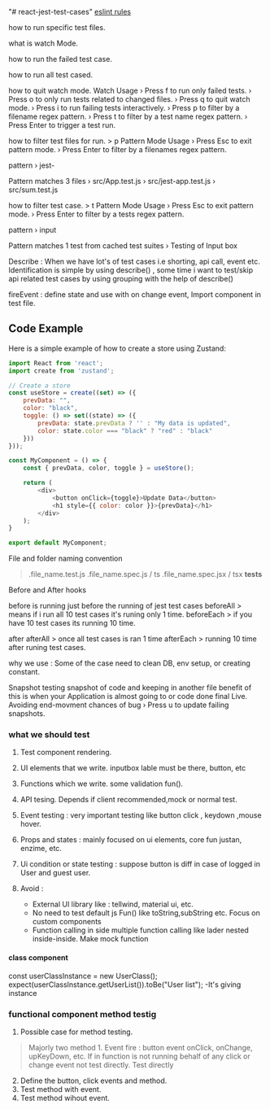 "# react-jest-test-cases" 
[eslint rules](https://github.com/testing-library/eslint-plugin-testing-library/blob/main/docs/rules/await-async-events.md)

how to run specific test files.

what is watch Mode.

how to run the failed test case.

how to run all test cased.

how to quit watch mode.
Watch Usage
 › Press f to run only failed tests.
 › Press o to only run tests related to changed files.
 › Press q to quit watch mode.
 › Press i to run failing tests interactively.
 › Press p to filter by a filename regex pattern.
 › Press t to filter by a test name regex pattern.
 › Press Enter to trigger a test run.


how to filter test files for run. > p
Pattern Mode Usage
 › Press Esc to exit pattern mode.
 › Press Enter to filter by a filenames regex pattern.

 pattern › jest-

 Pattern matches 3 files
 › src/App.test.js
 › src/jest-app.test.js
 › src/sum.test.js


how to filter test case. > t
Pattern Mode Usage
 › Press Esc to exit pattern mode.
 › Press Enter to filter by a tests regex pattern.

 pattern › input

 Pattern matches 1 test from cached test suites
 › Testing of Input box


 Describe : When we have lot's of test cases i.e shorting, api call, event etc. Identification is simple by using describe() , some time i want to test/skip  api related test cases by using grouping with the help of describe()

 
fireEvent : define state and use with on change event, Import component in test file.


## Code Example

Here is a simple example of how to create a store using Zustand:

```javascript
import React from 'react';
import create from 'zustand';

// Create a store
const useStore = create((set) => ({
    prevData: "",
    color: "black",
    toggle: () => set((state) => ({
        prevData: state.prevData ? '' : "My data is updated",
        color: state.color === "black" ? "red" : "black"
    }))
}));

const MyComponent = () => {
    const { prevData, color, toggle } = useStore();

    return (
        <div>
            <button onClick={toggle}>Update Data</button>
            <h1 style={{ color: color }}>{prevData}</h1>
        </div>
    );
}

export default MyComponent;

```

File and folder naming convention
> .file_name.test.js
> .file_name.spec.js / ts
> .file_name.spec.jsx / tsx
> __tests__

Before and After hooks

before is running just before the running of jest test cases 
beforeAll > means if i run all 10 test cases it's runing only 1 time.
beforeEach > if you have 10 test cases its running 10 time.

after 
afterAll > once all test cases is ran 1 time
afterEach > running 10 time after runing test cases.

why we use : Some of the case need to clean DB, env setup, or creating constant.


Snapshot testing
snapshot of code and keeping in another file
benefit of this is when your Application is almost going to or code done final Live.
Avoiding end-movment chances of bug
› Press u to update failing snapshots.

### what we should test
1. Test component rendering.
2. UI elements that we write. inputbox lable must be there, button, etc
3. Functions which we write. some validation fun().
4. API tesing. Depends if client recommended,mock or normal test.
5. Event testing : very important testing like button click , keydown ,mouse hover.
6. Props and states : mainly focused on ui elements, core fun justan, enzime, etc.
7. Ui condition or state testing : suppose button is diff in case of logged in User and guest user.

1. Avoid :
    - External UI library like : tellwind, material ui, etc.
    - No need to test default js Fun() like toString,subString etc. Focus on custom components
    - Function calling in side multiple function calling like lader nested inside-inside. Make mock function


#### class component  
const userClassInstance = new UserClass();
expect(userClassInstance.getUserList()).toBe("User list");
-It's giving instance

### functional component method testig

1. Possible case for method testing.
 > Majorly two method 1. Event fire : button event onClick, onChange, upKeyDown, etc.
 > If in function is not running behalf of any click or change event not test directly. Test directly
2. Define the button, click events and method.
3. Test method with event.
4. Test method wihout event.